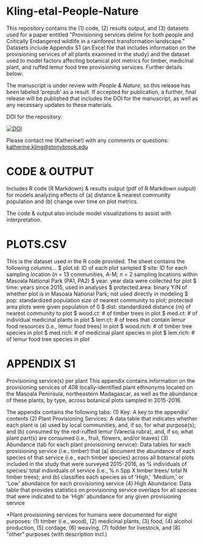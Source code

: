 # Kling-etal-People-Nature
This repository contains the (1) code, (2) results output, and (3) datasets used for a paper entitled "Provisioning services deline for both people and Critically Endangered wildlife in a rainforest transformation landscape."
Datasets include Appendix S1 (an Excel file that includes information on the provisioning services of all plants examined in the study) and the dataset used to model factors affecting botanical plot metrics for timber, medicinal plant, and ruffed lemur food tree provisioning services. Further details below:

The manuscript is under review with _People & Nature_, so this release has been labeled 'prepub' as a result. If accepted for publication, a further, final release will be published that includes the DOI for the manuscript, as well as any necessary updates to these materials.

DOI for the repository: 

<a href="https://zenodo.org/badge/latestdoi/638557972"><img src="https://zenodo.org/badge/638557972.svg" alt="DOI"></a>

Please contact me (Katherine!) with any comments or questions: katherine.kling@stonybrook.edu

# CODE & OUTPUT #
Includes R code (R Markdown) & results output (pdf of R Markdown output) for models analyzing effects of (a) distance & nearest community population and (b) change over time on plot metrics.

The code & output also include model visualizations to assist with interpretation.

# PLOTS.CSV #
This is the dataset used in the R code provided. The sheet contains the following columns...
$ plot.id: ID of each plot sampled
$ site: ID for each sampling location (_n_ = 13 communities, A-M; _n_ = 2 sampling locations within Masoala National Park (PA1, PA2)
$ year: year data were collected for plot
$ time: years since 2015, used in analyses
$ protected.area: binary Y/N of whether plot is in Masoala National Park; not used directly in modeling
$ pop: standardized population size of nearest community to plot; protected area plots were given population of 0
$ dist: standardized distance (m) of nearest community to plot
$ wood.ct: # of timber trees in plot
$ med.ct: # of individual medicinal plants in plot
$ lem.ct: # of trees that contain lemur food resources (i.e., lemur food trees) in plot
$ wood.rich: # of timber tree species in plot
$ med.rich: # of medicinal plant species in plot
$ lem.rich: # of lemur food tree species in plot

# APPENDIX S1 #
 Provisioning service(s) per plant
This appendix contains information on the provisioning services of 408 locally-identified plant ethnonyms located on the Masoala Peninsula, northeastern Madagascar, as well as the abundance of these plants, by type, across botanical plots sampled in 2015-2016.

The appendix contains the following tabs:
(1) Key: A key to the appendix' contents
(2) Plant Provisioning Services: A data table that indicates whether each plant is (a) used by local communities, and, if so, for what purpose(s); and (b) consumed by the red-ruffed lemur (Varecia rubra), and, if so, what plant part(s) are consumed (i.e., fruit, flowers, and/or leaves)
(3) Abundance (tab for each plant provisioning service): Data tables for each provisioning service (i.e., timber) that (a) document the abundance of each species of that service (i.e., each timber species) across all botanical plots included in the study that were surveyed 2015-2016, as % individuals of species/ total individuals of service (i.e., % n Spp X timber trees/ total N timber trees); and (b) classifies each species as of 'High,' 'Medium,' or 'Low' abundance for each provisioning service
(4) High Abundance: Data table that provides statistics on provisioning service overlaps for all species that were indicated to be 'High' abundance for any given provisioning service

*Plant provisioning services for humans were documented for eight purposes: (1) timber (i.e., wood), (2) medicinal plants, (3) food, (4) alcohol production, (5) cordage, (6) weaving, (7) fodder for livestock, and (8) "other" purposes (with description incl.)

